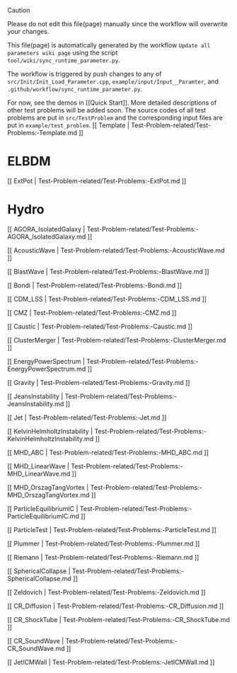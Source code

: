 > [!CAUTION]
> Please do not edit this file(page) manually since the workflow will overwrite your changes.

This file(page) is automatically generated by the workflow `Update all parameters wiki page` using the script `tool/wiki/sync_runtime_parameter.py`.

The workflow is triggered by push changes to any of `src/Init/Init_Load_Parameter.cpp`, `example/input/Input__Paramter`, and `.github/workflow/sync_runtime_parameter.py`.

For now, see the demos in [[Quick Start]]. More detailed descriptions of other test problems will be added soon.
The source codes of all test problems are put in `src/TestProblem` and the corresponding input files are put in `example/test_problem`.
[[ Template \| Test-Problem-related/Test-Problems:-Template.md ]]

# ELBDM
[[ ExtPot \| Test-Problem-related/Test-Problems:-ExtPot.md ]]


# Hydro
[[ AGORA_IsolatedGalaxy \| Test-Problem-related/Test-Problems:-AGORA_IsolatedGalaxy.md ]]

[[ AcousticWave \| Test-Problem-related/Test-Problems:-AcousticWave.md ]]

[[ BlastWave \| Test-Problem-related/Test-Problems:-BlastWave.md ]]

[[ Bondi \| Test-Problem-related/Test-Problems:-Bondi.md ]]

[[ CDM_LSS \| Test-Problem-related/Test-Problems:-CDM_LSS.md ]]

[[ CMZ \| Test-Problem-related/Test-Problems:-CMZ.md ]]

[[ Caustic \| Test-Problem-related/Test-Problems:-Caustic.md ]]

[[ ClusterMerger \| Test-Problem-related/Test-Problems:-ClusterMerger.md ]]

[[ EnergyPowerSpectrum \| Test-Problem-related/Test-Problems:-EnergyPowerSpectrum.md ]]

[[ Gravity \| Test-Problem-related/Test-Problems:-Gravity.md ]]

[[ JeansInstability \| Test-Problem-related/Test-Problems:-JeansInstability.md ]]

[[ Jet \| Test-Problem-related/Test-Problems:-Jet.md ]]

[[ KelvinHelmholtzInstability \| Test-Problem-related/Test-Problems:-KelvinHelmholtzInstability.md ]]

[[ MHD_ABC \| Test-Problem-related/Test-Problems:-MHD_ABC.md ]]

[[ MHD_LinearWave \| Test-Problem-related/Test-Problems:-MHD_LinearWave.md ]]

[[ MHD_OrszagTangVortex \| Test-Problem-related/Test-Problems:-MHD_OrszagTangVortex.md ]]

[[ ParticleEquilibriumIC \| Test-Problem-related/Test-Problems:-ParticleEquilibriumIC.md ]]

[[ ParticleTest \| Test-Problem-related/Test-Problems:-ParticleTest.md ]]

[[ Plummer \| Test-Problem-related/Test-Problems:-Plummer.md ]]

[[ Riemann \| Test-Problem-related/Test-Problems:-Riemann.md ]]

[[ SphericalCollapse \| Test-Problem-related/Test-Problems:-SphericalCollapse.md ]]

[[ Zeldovich \| Test-Problem-related/Test-Problems:-Zeldovich.md ]]

[[ CR_Diffusion \| Test-Problem-related/Test-Problems:-CR_Diffusion.md ]]

[[ CR_ShockTube \| Test-Problem-related/Test-Problems:-CR_ShockTube.md ]]

[[ CR_SoundWave \| Test-Problem-related/Test-Problems:-CR_SoundWave.md ]]

[[ JetICMWall \| Test-Problem-related/Test-Problems:-JetICMWall.md ]]


